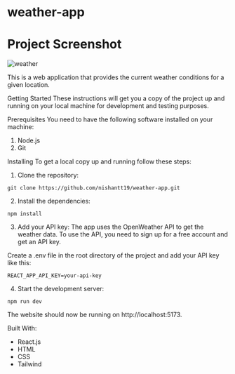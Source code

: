 # weather-app

# Project Screenshot
![weather](https://user-images.githubusercontent.com/108404252/224502218-c74b7b6e-5c94-478a-b3b9-8cf38a32d511.png)



This is a web application that provides the current weather conditions for a given location.

Getting Started
These instructions will get you a copy of the project up and running on your local machine for development and testing purposes.

Prerequisites
You need to have the following software installed on your machine:

1. Node.js
2. Git

Installing
To get a local copy up and running follow these steps:

1. Clone the repository:


```
git clone https://github.com/nishantt19/weather-app.git
```

2. Install the dependencies:

```
npm install
```

3. Add your API key:
The app uses the OpenWeather API to get the weather data. To use the API, you need to sign up for a free account and get an API key.

Create a .env file in the root directory of the project and add your API key like this:

```
REACT_APP_API_KEY=your-api-key
```

4. Start the development server:

```
npm run dev
```
The website should now be running on http://localhost:5173.

Built With:
- React.js
- HTML
- CSS
- Tailwind
